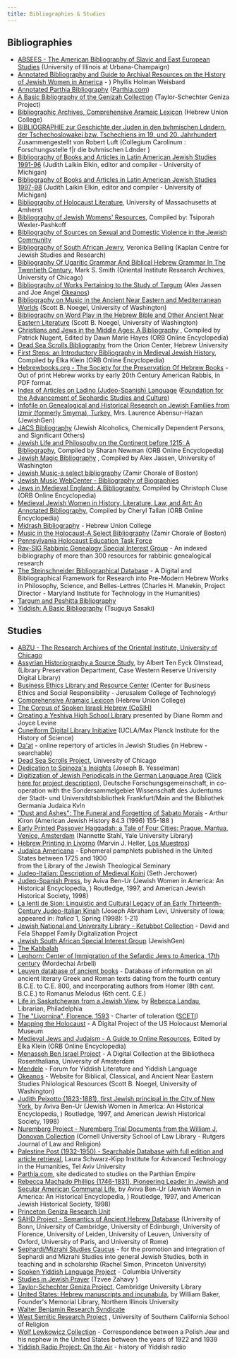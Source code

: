 ```yaml
---
title: Bibliographies & Studies
---
```


## Bibliographies

-   [ABSEES - The American Bibliography of Slavic and East European Studies](http://www.library.uiuc.edu/absees/) (University of Illinois at Urbana-Champaign)
-   [Annotated Bibliography and Guide to Archival Resources on the History of Jewish Women in America](http://www.library.wisc.edu/libraries/WomensStudies/jewwom/jwmain.htm) - ) Phyllis Holman Weisbard
-   [Annotated Parthia Bibliography](http://parthia.com/parthia_biblio.htm) ([Parthia.com](http://parthia.com/))
-   [A Basic Bibliography of the Genizah Collection](http://www.lib.cam.ac.uk/Taylor-Schechter/Bibliography.html) (Taylor-Schechter Geniza Project)
-   [Bibliographic Archives, Comprehensive Aramaic Lexicon](http://cal1.cn.huc.edu/bibliography/index.html) (Hebrew Union College)
-   [BIBLIOGRAPHIE zur Geschichte der Juden in den bvhmischen Ldndern, der Tschechoslowakei bzw. Tschechiens im 19. und 20. Jahrhundert](http://www.collegium-carolinum.de/doku/lit/juedg/bibl-jud-a.htm) Zusammengestellt von Robert Luft (Collegium Carolinum : Forschungsstelle f|r die bvhmischen Ldnder )
-   [Bibliography of Books and Articles in Latin American Jewish Studies 1991-96](http://www2.h-net.msu.edu/%7Elatam/bibs/lajbib.htm) (Judith Laikin Elkin, editor and compiler - University of Michigan)
-   [Bibliography of Books and Articles in Latin American Jewish Studies 1997-98](http://www2.h-net.msu.edu/%7Elatam/bibs/lajsbib2.htm) (Judith Laikin Elkin, editor and compiler - University of Michigan)
-   [Bibliography of Holocaust Literature](http://www.umass.edu/judaic/hololit.html), University of Massachusetts at Amherst
-   [Bibliography of Jewish Womens' Resources](http://aleph.lib.ohio-state.edu/www/jewomen.html), Compiled by: Tsiporah Wexler-Pashkoff
-   [Bibliography of Sources on Sexual and Domestic Violence in the Jewish Community](http://www.umn.edu/mincava/bibs/jewish.htm)
-   [Bibliography of South African Jewry](http://www.lib.uct.ac.za/jewish/sajb.php3), Veronica Belling (Kaplan Centre for Jewish Studies and Research)
-   [Bibliography Of Ugaritic Grammar And Biblical Hebrew Grammar In The Twentieth Century](http://oi.uchicago.edu/OI/DEPT/RA/bibs/BH-Ugaritic.html), Mark S. Smith (Oriental Institute Research Archives, University of Chicago)
-   [Bibliography of Works Pertaining to the Study of Targum](http://faculty.washington.edu/snoegel/targumbiblio.html) (Alex Jassen and Joe Angel [Okeanos](http://faculty.washington.edu/snoegel/okeanos.html))
-   [Bibliography on Music in the Ancient Near Eastern and Mediterranean Worlds](http://faculty.washington.edu/snoegel/music.html) (Scott B. Noegel, University of Washington)
-   [Bibliography on Word Play in the Hebrew Bible and Other Ancient Near Eastern Literature](http://faculty.washington.edu/snoegel/wordplay.html) (Scott B. Noegel, University of Washington)
-   [Christians and Jews in the Middle Ages: A Bibliography](http://orb.rhodes.edu/bibliographies/Xnjewbib.html) , Compiled by Patrick Nugent, Edited by Dawn Marie Hayes (ORB Online Encyclopedia)
-   [Dead Sea Scrolls Bibliography](http://www.nabcebs.ab.ca/OT-net/DSS/dss_biblio.html) from the Orion Center, Hebrew University
-   [First Steps: an Introductory Bibliography in Medieval Jewish History](http://orb.rhodes.edu/encyclop/religion/Judaism/basicjud.html), Compiled by Elka Klein (ORB Online Encyclopedia)
-   [Hebrewbooks.org - The Society for the Preservation Of Hebrew Books](http://www.hebrewbooks.org/) - Out of print Hebrew works by early 20th Century American Rabbis, in PDF format.
-   [Index of Articles on Ladino (Judeo-Spanish) Language](http://sephardicstudies.org/a1.html) ([Foundation for the Advancement of Sephardic Studies and Culture](http://sephardicstudies.org/))
-   [Infofile on Genealogical and Historical Research on Jewish Families from Izmir (formerly Smyrna), Turkey](http://www.jewishgen.org/SefardSIG/izmir_infofile.htm), Mrs. Laurence Abensur-Hazan (JewishGen)
-   [JACS Bibliography](http://www.jacsweb.org/Library/Bibliography/cover.html) (Jewish Alcoholics, Chemically Dependent Persons, and Significant Others)
-   [Jewish Life and Philosophy on the Continent before 1215: A Bibliography](http://orb.rhodes.edu/encyclop/religion/Judaism/contjews.html), Compiled by Sharan Newman (ORB Online Encyclopedia)
-   [Jewish Magic Bibliography](http://faculty.washington.edu/snoegel/jmbtoc.htm) , Compiled by Alex Jassen, University of Washington
-   [Jewish Music-a select bibliography](http://www.zamir.org/resources/Biblio.html) (Zamir Chorale of Boston)
-   [Jewish Music WebCenter - Bibliography of Biographies](http://www.jmwc.org/)
-   [Jews in Medieval England: A Bibliography](http://orb.rhodes.edu/encyclop/religion/Judaism/Engjews.html), Compiled by Christoph Cluse (ORB Online Encyclopedia)
-   [Medieval Jewish Women in History, Literature, Law, and Art: An Annotated Bibliography](http://orb.rhodes.edu/encyclop/religion/Judaism/jew-wom.html), Compiled by Cheryl Tallan (ORB Online Encyclopedia)
-   [Midrash Bibliography](http://www.huc.edu/midrash/) - Hebrew Union College
-   [Music in the Holocaust-A Select Bibliography](http://www.zamir.org/resources/holocaust.html) (Zamir Chorale of Boston)
-   [Pennsylvania Holocaust Education Task Force](http://www.hetf.org/)
-   [Rav-SIG Rabbinic Genealogy Special Interest Group](http://www.jewishgen.org/Rabbinic/infofiles/biblio.htm) - An indexed bibliography of more than 300 resources for rabbinic genealogical research
-   [The Steinschneider Bibliographical Database](http://www.mith.umd.edu/steinschneider/index.html) - A Digital and Bibliographical Framework for Research into Pre-Modern Hebrew Works in Philosophy, Science, and Belles-Lettres (Charles H. Manekin, Project Director - Maryland Institute for Technology in the Humanities)
-   [Targum and Peshitta Bibliography](http://www.tulane.edu/%7Entcs/bibliography.htm)
-   [Yiddish: A Basic Bibliography](http://www.ts-cyberia.net/bibliography_y.html) (Tsuguya Sasaki)

## Studies

-   [ABZU - The Research Archives of the Oriental Institute, University of Chicago](http://www-oi.uchicago.edu/OI/DEPT/RA/ABZU/ABZU.HTML)
-   [Assyrian Historiography a Source Study](http://www.cwru.edu/UL/preserve/stack/AssyrianHist.html), by Albert Ten Eyck Olmstead, (Library Preservation Department, Case Western Reserve University Digital Library)
-   [Business Ethics Library and Resource Center](http://besr.org/library/) (Center for Business Ethics and Social Responsibility - Jerusalem College of Technology)
-   [Comprehensive Aramaic Lexicon](http://cal1.cn.huc.edu/) (Hebrew Union College)
-   [The Corpus of Spoken Israeli Hebrew (CoSIH)](http://spinoza.tau.ac.il/hci/dep/semitic/cosih.html)
-   [Creating a Yeshiva High School Library](http://www.jewishlibraries.org/dr/index.htm) presented by Diane Romm and Joyce Levine
-   [Cuneiform Digital Library Initiative](http://cdli.ucla.edu/) (UCLA/Max Planck Institute for the History of Science)
-   [Da'at](http://www.daat.ac.il/index.htm) - online repertory of articles in Jewish Studies (in Hebrew - searchable)
-   [Dead Sea Scrolls Project](http://www-oi.uchicago.edu/OI/PROJ/SCR/Scrolls.html), University of Chicago
-   [Dedication to Spinoza's Insights](http://www.yesselman.com/) (Joseph B. Yesselman)
-   [Digitization of Jewish Periodicals in the German Language Area](http://www.compactmemory.rwth-aachen.de/navigation/) ([Click here for project description](http://www.dbi-berlin.de/projekte/d_lib/einzproj/retrodig/p22gb.htm)), Deutsche Forschungsgemeinschaft, in co-operation with the Sondersammelgebiet Wissenschaft des Judentums der Stadt- und Universitdtsbibliothek Frankfurt/Main and the Bibliothek Germania Judaica Kvln
-   ["Dust and Ashes": The Funeral and Forgetting of Sabato Morais](http://muse.jhu.edu/demo/ajh/84.3kiron.html) - Arthur Kiron (American Jewish History 84.3 (1996) 155-188 )
-   [Early Printed Passover Haggadah: a Tale of Four Cities: Prague, Mantua, Venice, Amsterdam](http://ifla.inist.fr/IV/ifla64/069-150e.htm) (Nannette Stahl, Yale University Library)
-   [Hebrew Printing in Livorno](http://www.sefarad.org/publication/lm/033/23.html) (Marvin J. Heller, [Los Muestros](http://www.sefarad.org/publication/lm/index.html))
-   [Judaica Americana](http://sefer.jtsa.edu:4505/ALEPH/-/start/PAMPHLETS) - Ephemeral pamphlets published in the United States between 1725 and 1900  
    from the Library of the Jewish Theological Seminary
-   [Judeo-Italian: Description of Medieval Koini](http://www.orbilat.com/Modern_Romance/Italo-Romance/Italkian/Italkian.html) (Seth Jerchower)
-   [Judeo-Spanish Press](http://www.mikvehisrael.org/fsc/sephpres.html), by Aviva Ben-Ur (Jewish Women in America: An Historical Encyclopedia, ) Routledge, 1997, and American Jewish Historical Society, 1998)
-   [La Ienti de Sion: Linguistic and Cultural Legacy of an Early Thirteenth-Century Judeo-Italian Kinah](http://petrarch.freeservers.com/levi/index.html) (Joseph Abraham Levi, University of Iowa; appeared in: _Italica_ 1, Spring (1998): 1-21)
-   [Jewish National and University Library - Ketubbot Collection](http://jnul.huji.ac.il/dl/ketubbot/) - David and Fela Shappel Family Digitalization Project
-   [Jewish South African Special Interest Group](http://www.jewishgen.org/SAfrica/) (JewishGen)
-   [The Kabbalah](http://www.kheper.auz.com/topics/Kabbalah/Kabbalah.htm)
-   [Leghorn: Center of Immigration of the Sefardic Jews to America, 17th century](http://www.sefarad.org/publication/lm/036/8.html) (Mordechai Arbell)
-   [Leuven database of ancient books](http://ldab.arts.kuleuven.ac.be/) - Database of information on all ancient literary Greek and Roman texts dating from the fourth century B.C.E. to C.E. 800, and incorporating authors from Homer (8th cent. B.C.E.) to Romanus Melodus (6th cent. C.E.)
-   [Life in Saskatchewan from a Jewish View](http://www.niedermayer.ca/%7Eral/history/index.html), by [Rebecca Landau](http://www.niedermayer.ca/%7Eral/), Librarian, Philadelphia
-   [The "Livornina", Florence, 1593](http://sceti.library.upenn.edu/) - Charter of toleration ([SCETI](http://sceti.library.upenn.edu/))
-   [Mapping the Holocaust](http://www.ushmm.org/museum/exhibit/focus/maps/) - A Digital Project of the US Holocaust Memorial Museum
-   [Medieval Jews and Judaism - A Guide to Online Resources](http://orb.rhodes.edu/encyclop/religion/Judaism/judaism.html), Edited by Elka Klein (ORB Online Encyclopedia)
-   [Menasseh Ben Israel Project](http://cf.uba.uva.nl/en/collections/rosenthaliana/menasseh/) - A Digital Collection at the Bibliotheca Rosenthaliana, University of Amsterdam
-   [Mendele](http://www2.trincoll.edu/%7Emendele/) - Forum for Yiddish Literature and Yiddish Language
-   [Okeanos](http://faculty.washington.edu/snoegel/okeanos11.html) - Website for Biblical, Classical, and Ancient Near Eastern Studies Philological Resources (Scott B. Noegel, University of Washington)
-   [Judith Peixotto (1823-1881), first Jewish principal in the City of New York](http://www.mikvehisrael.org/fsc/sephpres.html), by Aviva Ben-Ur (Jewish Women in America: An Historical Encyclopedia, ) Routledge, 1997, and American Jewish Historical Society, 1998)
-   [Nuremberg Project - Nuremberg Trial Documents from the William J. Donovan Collection](http://camlaw.rutgers.edu/publications/law-religion/nuremberg.htm) (Cornell University School of Law Library - Rutgers Journal of Law and Religion)
-   [Palestine Post (1932-1950) - Searchable Database with full edition and article retrieval](http://kipp.tau.ac.il/), Laura Schwarz-Kipp Institute for Advanced Technology in the Humanities, Tel Aviv University
-   [Parthia.com](http://parthia.com/), site dedicated to studies on the Parthian Empire
-   [Rebecca Machado Phillips (1746-1831), Pioneering Leader in Jewish and Secular American Communal Life](http://www.mikvehisrael.org/fsc/machado.html), by Aviva Ben-Ur (Jewish Women in America: An Historical Encyclopedia, ) Routledge, 1997, and American Jewish Historical Society, 1998)
-   [Princeton Geniza Research Unit](http://www.princeton.edu/%7Egeniza/)
-   [SAHD Project - Semantics of Ancient Hebrew Database](http://www.sahd.uklinux.net/) (University of Bonn, University of Cambridge, University of Edinburgh, University of Florence, University of Leiden, University of Leuven, University of Oxford, University of Paris, and University of Rome)
-   [Sephardi/Mizrahi Studies Caucus](http://www.princeton.edu/%7Ersimon/ssc.htm) - for the promotion and integration of Sephardi and Mizrahi Studies into general Jewish Studies, both in teaching and in scholarship (Rachel Simon, Princeton University)
-   [Spoken Yiddish Language Project](http://www.columbia.edu/cu/cria/Current-projects/Yiddish/yiddish.html) - Columbia University
-   [Studies in Jewish Prayer](http://andromeda.rutgers.edu/%7Ezahavy/studies.html) (Tzvee Zahavy )
-   [Taylor-Schechter Geniza Project](http://www.lib.cam.ac.uk/Taylor-Schechter/), Cambridge University Library
-   [United States: Hebrew manuscripts and incunabula](http://www.ifla.org/IV/ifla66/papers/082-141e.htm), by William Baker, Founder's Memorial Library, Northern Illinois University
-   [Walter Benjamin Research Syndicate](http://www.wbenjamin.org/walterbenjamin.html)
-   [West Semitic Research Project](http://www.usc.edu/dept/LAS/wsrp/index.html) , University of Southern California School of Religion
-   [Wolf Lewkowicz Collection](http://web.mit.edu/maz/wolf) - Correspondence between a Polish Jew and his nephew in the United States between the years of 1922 and 1939
-   [Yiddish Radio Project: On the Air](http://www.yiddishradioproject.org/) - history of Yiddish radio